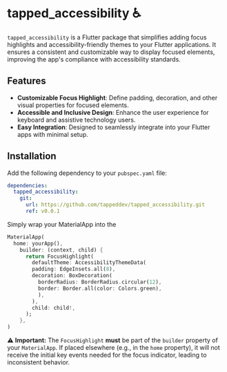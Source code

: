# tapped_accessibility ♿️

`tapped_accessibility` is a Flutter package that simplifies adding focus highlights and accessibility-friendly themes to your Flutter applications. It ensures a consistent and customizable way to display focused elements, improving the app's compliance with accessibility standards.

## Features

- **Customizable Focus Highlight**: Define padding, decoration, and other visual properties for focused elements.
- **Accessible and Inclusive Design**: Enhance the user experience for keyboard and assistive technology users.
- **Easy Integration**: Designed to seamlessly integrate into your Flutter apps with minimal setup.

## Installation

Add the following dependency to your `pubspec.yaml` file:

```yaml
dependencies:
  tapped_accessibility:
    git:
      url: https://github.com/tappeddev/tapped_accessibility.git
      ref: v0.0.1
```

Simply wrap your MaterialApp into the 

```dart
MaterialApp(
  home: yourApp(),
    builder: (context, child) {
      return FocusHighlight(
        defaultTheme: AccessibilityThemeData(
        padding: EdgeInsets.all(8),
        decoration: BoxDecoration(
          borderRadius: BorderRadius.circular(12),
          border: Border.all(color: Colors.green),
          ),
        ),
        child: child!,
      );
    },
)
```


⚠️ **Important:** The `FocusHighlight` **must** be part of the `builder` property of your `MaterialApp`. If placed elsewhere (e.g., in the `home` property), it will not receive the initial key events needed for the focus indicator, leading to inconsistent behavior.


